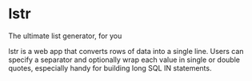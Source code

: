 # lstr
The ultimate list generator, for you

lstr is a web app that converts rows of data into a single line. Users can specify a separator and optionally wrap each value in single or double quotes, especially handy for building long SQL IN statements.

